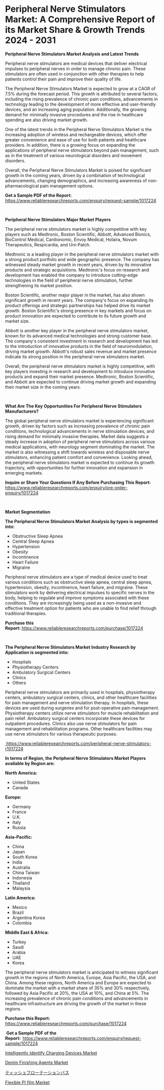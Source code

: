 <p><h1>Peripheral Nerve Stimulators Market: A Comprehensive Report of its Market Share & Growth Trends 2024 - 2031</h1></p><p><strong>Peripheral Nerve Stimulators Market Analysis and Latest Trends</strong></p>
<p><p>Peripheral nerve stimulators are medical devices that deliver electrical impulses to peripheral nerves in order to manage chronic pain. These stimulators are often used in conjunction with other therapies to help patients control their pain and improve their quality of life.</p><p>The Peripheral Nerve Stimulators Market is expected to grow at a CAGR of 7.5% during the forecast period. This growth is attributed to several factors, including the rising prevalence of chronic pain conditions, advancements in technology leading to the development of more effective and user-friendly devices, and an increasing aging population. Additionally, the growing demand for minimally invasive procedures and the rise in healthcare spending are also driving market growth.</p><p>One of the latest trends in the Peripheral Nerve Stimulators Market is the increasing adoption of wireless and rechargeable devices, which offer greater convenience and ease of use for both patients and healthcare providers. In addition, there is a growing focus on expanding the applications of peripheral nerve stimulators beyond pain management, such as in the treatment of various neurological disorders and movement disorders.</p><p>Overall, the Peripheral Nerve Stimulators Market is poised for significant growth in the coming years, driven by a combination of technological advancements, changing demographics, and increasing awareness of non-pharmacological pain management options.</p></p>
<p><strong>Get a Sample PDF of the Report:&nbsp;</strong> <a href="https://www.reliableresearchreports.com/enquiry/request-sample/1017224">https://www.reliableresearchreports.com/enquiry/request-sample/1017224</a></p>
<p>&nbsp;</p>
<p><strong>Peripheral Nerve Stimulators Major Market Players</strong></p>
<p><p>The peripheral nerve stimulators market is highly competitive with key players such as Medtronic, Boston Scientific, Abbott, Advanced Bionics, BioControl Medical, Cardionomic, Envoy Medical, Holaira, Novum Therapeutics, Respicardia, and Uni-Patch.</p><p>Medtronic is a leading player in the peripheral nerve stimulators market with a strong product portfolio and wide geographic presence. The company has witnessed steady market growth in recent years, driven by its innovative products and strategic acquisitions. Medtronic's focus on research and development has enabled the company to introduce cutting-edge technologies in the field of peripheral nerve stimulation, further strengthening its market position.</p><p>Boston Scientific, another major player in the market, has also shown significant growth in recent years. The company's focus on expanding its product offerings and strategic partnerships has helped drive its market growth. Boston Scientific's strong presence in key markets and focus on product innovation are expected to contribute to its future growth and market size.</p><p>Abbott is another key player in the peripheral nerve stimulators market, known for its advanced medical technologies and strong customer base. The company's consistent investment in research and development has led to the introduction of innovative products in the field of neuromodulation, driving market growth. Abbott's robust sales revenue and market presence indicate its strong position in the peripheral nerve stimulators market.</p><p>Overall, the peripheral nerve stimulators market is highly competitive, with key players investing in research and development to introduce innovative products and expand their market presence. Medtronic, Boston Scientific, and Abbott are expected to continue driving market growth and expanding their market size in the coming years.</p></p>
<p>&nbsp;</p>
<p><strong>What Are The Key Opportunities For Peripheral Nerve Stimulators Manufacturers?</strong></p>
<p><p>The global peripheral nerve stimulators market is experiencing significant growth, driven by factors such as increasing prevalence of chronic pain conditions, technological advancements in nerve stimulation devices, and rising demand for minimally invasive therapies. Market data suggests a steady increase in adoption of peripheral nerve stimulators across various medical applications, with neurology segment dominating the market. The market is also witnessing a shift towards wireless and disposable nerve stimulators, enhancing patient comfort and convenience. Looking ahead, the peripheral nerve stimulators market is expected to continue its growth trajectory, with opportunities for further innovation and expansion in emerging markets.</p></p>
<p><strong>Inquire or Share Your Questions If Any Before Purchasing This Report:</strong> <a href="https://www.reliableresearchreports.com/enquiry/pre-order-enquiry/1017224">https://www.reliableresearchreports.com/enquiry/pre-order-enquiry/1017224</a></p>
<p>&nbsp;</p>
<p><strong>Market Segmentation</strong></p>
<p><strong>The Peripheral Nerve Stimulators Market Analysis by types is segmented into:</strong></p>
<p><ul><li>Obstructive Sleep Apnea</li><li>Central Sleep Apnea</li><li>Hypertension</li><li>Obesity</li><li>Incontinence</li><li>Heart Failure</li><li>Migraine</li></ul></p>
<p><p>Peripheral nerve stimulators are a type of medical device used to treat various conditions such as obstructive sleep apnea, central sleep apnea, hypertension, obesity, incontinence, heart failure, and migraine. These stimulators work by delivering electrical impulses to specific nerves in the body, helping to regulate and improve symptoms associated with these conditions. They are increasingly being used as a non-invasive and effective treatment option for patients who are unable to find relief through traditional therapies.</p></p>
<p><strong>Purchase this Report:&nbsp;</strong><a href="https://www.reliableresearchreports.com/purchase/1017224">https://www.reliableresearchreports.com/purchase/1017224</a></p>
<p>&nbsp;</p>
<p><strong>The Peripheral Nerve Stimulators Market Industry Research by Application is segmented into:</strong></p>
<p><ul><li>Hospitals</li><li>Physiotherapy Centers</li><li>Ambulatory Surgical Centers</li><li>Clinics</li><li>Others</li></ul></p>
<p><p>Peripheral nerve stimulators are primarily used in hospitals, physiotherapy centers, ambulatory surgical centers, clinics, and other healthcare facilities for pain management and nerve stimulation therapy. In hospitals, these devices are used during surgeries and for post-operative pain management. Physiotherapy centers utilize nerve stimulators for muscle rehabilitation and pain relief. Ambulatory surgical centers incorporate these devices for outpatient procedures. Clinics also use nerve stimulators for pain management and rehabilitation programs. Other healthcare facilities may use nerve stimulators for various therapeutic purposes.</p></p>
<p><a href="https://www.reliableresearchreports.com/peripheral-nerve-stimulators-r1017224">&nbsp;https://www.reliableresearchreports.com/peripheral-nerve-stimulators-r1017224</a></p>
<p><strong>In terms of Region, the Peripheral Nerve Stimulators Market Players available by Region are:</strong></p>
<p>
    <p> <strong> North America: </strong>
        <ul>
            <li>United States</li>
            <li>Canada</li>
        </ul>
        </p> 
    <p> <strong> Europe: </strong>
        <ul>
            <li>Germany</li>
            <li>France</li>
            <li>U.K.</li>
            <li>Italy</li>
            <li>Russia</li>
        </ul>
        </p> 
    <p> <strong> Asia-Pacific: </strong>
        <ul>
            <li>China</li>
            <li>Japan</li>
            <li>South Korea</li>
            <li>India</li>
            <li>Australia</li>
            <li>China Taiwan</li>
            <li>Indonesia</li>
            <li>Thailand</li>
            <li>Malaysia</li>
        </ul>
        </p> 
    <p> <strong> Latin America: </strong>
        <ul>
            <li>Mexico</li>
            <li>Brazil</li>
            <li>Argentina Korea</li>
            <li>Colombia</li>
        </ul>
        </p> 
    <p> <strong> Middle East & Africa: </strong>
        <ul>
            <li>Turkey</li>
            <li>Saudi</li>
            <li>Arabia</li>
            <li>UAE</li>
            <li>Korea</li>
        </ul>
    </p>
    </p>
<p><p>The peripheral nerve stimulators market is anticipated to witness significant growth in the regions of North America, Europe, Asia Pacific, the USA, and China. Among these regions, North America and Europe are expected to dominate the market with a market share of 35% and 30% respectively, followed by Asia Pacific at 20%, the USA at 10%, and China at 5%. The increasing prevalence of chronic pain conditions and advancements in healthcare infrastructure are driving the growth of the market in these regions.</p></p>
<p><strong>Purchase this Report: </strong><a href="https://www.reliableresearchreports.com/purchase/1017224">https://www.reliableresearchreports.com/purchase/1017224</a></p>
<p>&nbsp;<strong>Get a Sample PDF of the Report:&nbsp;&nbsp;</strong><a href="https://www.reliableresearchreports.com/enquiry/request-sample/1017224">https://www.reliableresearchreports.com/enquiry/request-sample/1017224</a></p>
<p><strong></strong></p>
<p><p><a href="https://www.linkedin.com/pulse/intelligently-identify-charging-devices-market-analysis-tip5c">Intelligently Identify Charging Devices Market</a></p><p><a href="https://github.com/RickHolmes3/Market-Research-Report-List-4/blob/main/denim-finishing-agents-market.md">Denim Finishing Agents Market</a></p><p><a href="https://github.com/zekaoe592392/Market-Research-Report-List-2/blob/main/332533654711.md">ティッシュフローテーションバス</a></p><p><a href="https://www.linkedin.com/pulse/flexible-pi-film-market-offer-valuable-insights-size-share-trends-atvyf?trackingId=eaF9VtEQcGClQLbfmUcAog%3D%3D">Flexible PI film Market</a></p></p>